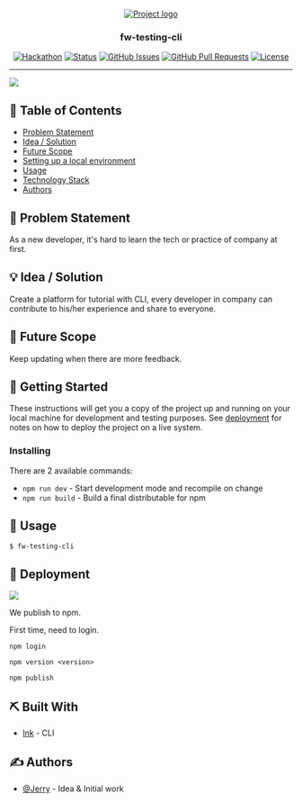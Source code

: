 <p align="center">
  <a href="" rel="noopener">
 <img src="https://i.imgur.com/AZ2iWek.png" alt="Project logo"></a>
</p>
<h3 align="center">fw-testing-cli</h3>

<div align="center">

[![Hackathon](https://img.shields.io/badge/hackathon-name-orange.svg)](http://hackathon.url.com)
[![Status](https://img.shields.io/badge/status-active-success.svg)]()
[![GitHub Issues](https://img.shields.io/github/issues/kylelobo/The-Documentation-Compendium.svg)](https://github.com/fw-hackathon/fw-cli/issues)
[![GitHub Pull Requests](https://img.shields.io/github/issues-pr/kylelobo/The-Documentation-Compendium.svg)](https://github.com/fw-hackathon/fw-cli/pulls)
[![License](https://img.shields.io/badge/license-MIT-blue.svg)](LICENSE.md)

</div>

---

![](https://i.imgur.com/j9nFIyV.png)

## 📝 Table of Contents

- [Problem Statement](#problem_statement)
- [Idea / Solution](#idea)
- [Future Scope](#future_scope)
- [Setting up a local environment](#getting_started)
- [Usage](#usage)
- [Technology Stack](#tech_stack)
- [Authors](#authors)

## 🧐 Problem Statement <a name = "problem_statement"></a>

As a new developer, it's hard to learn the tech or practice of company at first.

## 💡 Idea / Solution <a name = "idea"></a>

Create a platform for tutorial with CLI, every developer in company can contribute to his/her experience and share to everyone.

## 🚀 Future Scope <a name = "future_scope"></a>

Keep updating when there are more feedback.

## 🏁 Getting Started <a name = "getting_started"></a>

These instructions will get you a copy of the project up and running on your local machine for development
and testing purposes. See [deployment](#deployment) for notes on how to deploy the project on a live system.

### Installing

There are 2 available commands:

- `npm run dev` - Start development mode and recompile on change
- `npm run build` - Build a final distributable for npm

## 🎈 Usage <a name="usage"></a>

```
$ fw-testing-cli
```

## 🚀 Deployment <a name = "deployment"></a>

![](https://i.imgur.com/fCuaiiD.png)

We publish to npm.

First time, need to login.

```
npm login
```

```
npm version <version>
```

```
npm publish
```

## ⛏️ Built With <a name = "tech_stack"></a>

- [Ink](https://github.com/vadimdemedes/ink) - CLI

## ✍️ Authors <a name = "authors"></a>

- [@Jerry](https://github.com/c1495616js) - Idea & Initial work
